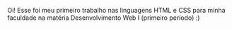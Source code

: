 Oi! Esse foi meu primeiro trabalho nas linguagens HTML e CSS para minha faculdade na matéria Desenvolvimento Web I (primeiro período) :)
